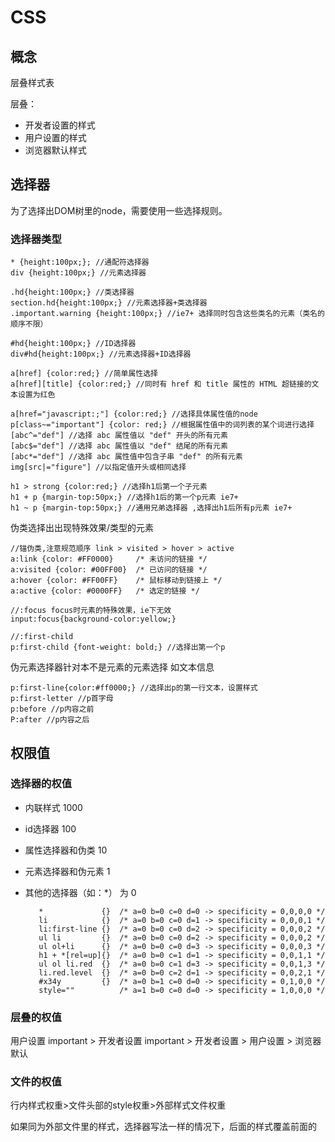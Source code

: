 # CSS

## 概念

层叠样式表

层叠：

* 开发者设置的样式
* 用户设置的样式
* 浏览器默认样式

## 选择器

为了选择出DOM树里的node，需要使用一些选择规则。

### 选择器类型

	* {height:100px;}; //通配符选择器
	div {height:100px;} //元素选择器

	.hd{height:100px;} //类选择器
	section.hd{height:100px;} //元素选择器+类选择器
	.important.warning {height:100px;} //ie7+ 选择同时包含这些类名的元素（类名的顺序不限）

	#hd{height:100px;} //ID选择器
	div#hd{height:100px;} //元素选择器+ID选择器
	
	a[href] {color:red;} //简单属性选择
	a[href][title] {color:red;} //同时有 href 和 title 属性的 HTML 超链接的文本设置为红色

	a[href="javascript:;"] {color:red;} //选择具体属性值的node
	p[class~="important"] {color: red;} //根据属性值中的词列表的某个词进行选择
	[abc^="def"] //选择 abc 属性值以 "def" 开头的所有元素
	[abc$="def"] //选择 abc 属性值以 "def" 结尾的所有元素
	[abc*="def"] //选择 abc 属性值中包含子串 "def" 的所有元素
	img[src|="figure"] //以指定值开头或相同选择

	h1 > strong {color:red;} //选择h1后第一个子元素
	h1 + p {margin-top:50px;} //选择h1后的第一个p元素 ie7+
	h1 ~ p {margin-top:50px;} //通用兄弟选择器 ,选择出h1后所有p元素 ie7+

伪类选择出出现特殊效果/类型的元素

	//锚伪类,注意规范顺序 link > visited > hover > active
	a:link {color: #FF0000}		/* 未访问的链接 */
	a:visited {color: #00FF00}	/* 已访问的链接 */
	a:hover {color: #FF00FF}	/* 鼠标移动到链接上 */
	a:active {color: #0000FF}	/* 选定的链接 */

	//:focus focus时元素的特殊效果，ie下无效
	input:focus{background-color:yellow;}
	
	//:first-child 
	p:first-child {font-weight: bold;} //选择出第一个p

伪元素选择器针对本不是元素的元素选择 如文本信息

	p:first-line{color:#ff0000;} //选择出p的第一行文本，设置样式
	p:first-letter //p首字母
	p:before //p内容之前
	P:after //p内容之后

## 权限值

### 选择器的权值

* 内联样式 1000
* id选择器 100
* 属性选择器和伪类 10
* 元素选择器和伪元素 1
* 其他的选择器（如：*） 为 0

		 *             {}  /* a=0 b=0 c=0 d=0 -> specificity = 0,0,0,0 */
		 li            {}  /* a=0 b=0 c=0 d=1 -> specificity = 0,0,0,1 */
		 li:first-line {}  /* a=0 b=0 c=0 d=2 -> specificity = 0,0,0,2 */
		 ul li         {}  /* a=0 b=0 c=0 d=2 -> specificity = 0,0,0,2 */
		 ul ol+li      {}  /* a=0 b=0 c=0 d=3 -> specificity = 0,0,0,3 */
		 h1 + *[rel=up]{}  /* a=0 b=0 c=1 d=1 -> specificity = 0,0,1,1 */
		 ul ol li.red  {}  /* a=0 b=0 c=1 d=3 -> specificity = 0,0,1,3 */
		 li.red.level  {}  /* a=0 b=0 c=2 d=1 -> specificity = 0,0,2,1 */
		 #x34y         {}  /* a=0 b=1 c=0 d=0 -> specificity = 0,1,0,0 */
		 style=""          /* a=1 b=0 c=0 d=0 -> specificity = 1,0,0,0 */

### 层叠的权值

用户设置 important > 开发者设置 important > 开发者设置 > 用户设置 > 浏览器默认

### 文件的权值

行内样式权重>文件头部的style权重>外部样式文件权重

如果同为外部文件里的样式，选择器写法一样的情况下，后面的样式覆盖前面的